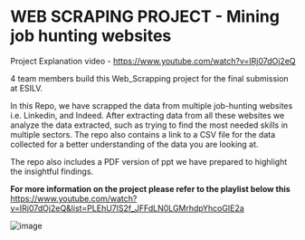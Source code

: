# **WEB SCRAPING PROJECT - Mining job hunting websites**

Project Explanation video - https://www.youtube.com/watch?v=IRj07dOj2eQ

4 team members build this Web_Scrapping project for the final submission at ESILV. 

In this Repo,
we have scrapped the data from multiple job-hunting websites i.e. Linkedin, and Indeed. After extracting data from all these websites we analyze the data extracted, such as trying to find the most needed skills in multiple sectors. The repo also contains a link to a CSV file for the data collected for a better understanding of the data you are looking at. 

The repo also includes a PDF version of ppt we have prepared to highlight the insightful findings. 


**For more information on the project please refer to the playlist below this**
https://www.youtube.com/watch?v=IRj07dOj2eQ&list=PLEhU7lS2f_JFFdLN0LGMrhdpYhcoGIE2a

![image](https://github.com/shubhamsaini20/WebScrapping-DataProcessing/assets/94964464/5e016261-c461-4797-8691-3102161767c9)

